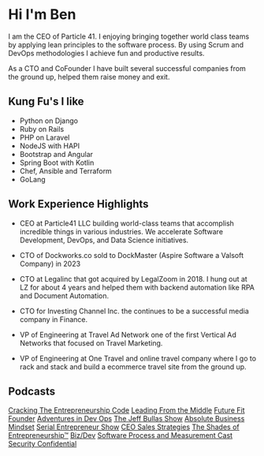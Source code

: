 # Hi I'm Ben

I am the CEO of Particle 41. I enjoying bringing together world class teams by applying lean principles to the software process. By using Scrum and DevOps methodologies I achieve fun and productive results. 

As a CTO and CoFounder I have built several successful companies from the ground up, helped them raise money and exit.

## Kung Fu's I like 
- Python on Django
- Ruby on Rails
- PHP on Laravel 
- NodeJS with HAPI
- Bootstrap and Angular
- Spring Boot with Kotlin
- Chef, Ansible and Terraform
- GoLang

## Work Experience Highlights
- CEO at Particle41 LLC building world-class teams that accomplish incredible things in various industries. We accelerate Software Development, DevOps, and Data Science initiatives. 

- CTO of Dockworks.co sold to DockMaster (Aspire Software a Valsoft Company) in 2023

- CTO at Legalinc that got acquired by LegalZoom in 2018. I hung out at LZ for about 4 years and helped them with backend automation like RPA and Document Automation.  

- CTO for Investing Channel Inc. the continues to be a successful media company in Finance. 

- VP of Engineering at Travel Ad Network one of the first Vertical Ad Networks that focused on Travel Marketing. 

- VP of Engineering at One Travel and online travel company where I go to rack and stack and build a ecommerce travel site from the ground up. 


## Podcasts
[Cracking The Entrepreneurship Code​](https://podcasts.apple.com/us/podcast/taking-your-business-to-the-next-level-with-systems/id1500300827?i=1000604040420)
[Leading From the Middle](https://podcasts.apple.com/us/podcast/episode-12-leading-from-the-middle/id1654789758?i=1000596155361)
[Future Fit Founder](https://podcasts.apple.com/us/podcast/clipping-the-trees-and-the-benefits/id1577342705?i=1000598584008)
[Adventures in Dev Ops](https://podcasts.apple.com/us/podcast/devops-as-a-service-with-benjamin-johnson-devops-155/id1475784710?i=1000605945865)
[The Jeff Bullas Show](https://podcasts.apple.com/us/podcast/exploring-the-intersection-of-ai-and-software-development/id1502649184?i=1000611793301)
[Absolute Business Mindset](https://podcasts.apple.com/us/podcast/serial-entrepreneur-ben-johnson-discusses-business/id1340548096?i=1000606067020)
[Serial Entrepreneur Show](https://podcasts.apple.com/us/podcast/managing-a-remote-team-with-extreme-ownership/id1591304455?i=1000614457069)
[CEO Sales Strategies](https://podcasts.apple.com/us/podcast/the-ceo-mindset-from-a-startup-to-becoming-a/id1560405867?i=1000622256895)
[The Shades of Entrepreneurship™](https://podcasts.apple.com/us/podcast/founder-and-ceo-of-particle41-benjamin-johnson/id1552577775?i=1000611610962)
[Biz/Dev](https://podcasts.apple.com/us/podcast/pixel-and-particle-meeting-of-the-minds-w-ben-johnson-ep-86/id1587201890?i=1000616835083)
[Software Process and Measurement Cast](https://podcasts.apple.com/us/podcast/it-is-all-about-teams-a-conversation-with-ben-johnson/id213024387?i=1000622854316)
[Security Confidential](https://podcasts.apple.com/us/podcast/s11-e7-what-makes-a-great-devops-team/id1454036146?i=1000618048288)

